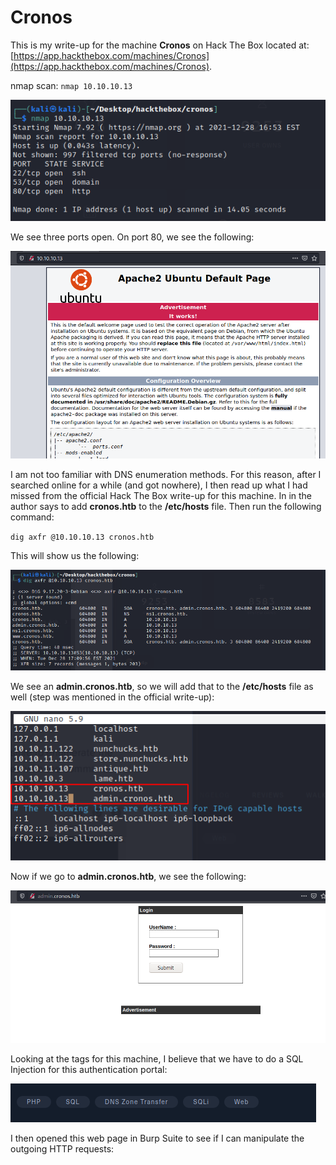 # Cronos

This is my write-up for the machine **Cronos** on Hack The Box located at: [https://app.hackthebox.com/machines/Cronos](https://app.hackthebox.com/machines/Cronos).

nmap scan: `nmap 10.10.10.13`

![](<../../.gitbook/assets/image (341).png>)

We see three ports open. On port 80, we see the following:&#x20;

![](<../../.gitbook/assets/image (332).png>)

I am not too familiar with DNS enumeration methods. For this reason, after I searched online for a while (and got nowhere), I then read up what I had missed from the official Hack The Box write-up for this machine. In in the author says to add **cronos.htb** to the **/etc/hosts** file. Then run the following command:

`dig axfr @10.10.10.13 cronos.htb`

This will show us the following:

![](<../../.gitbook/assets/image (327).png>)

We see an **admin.cronos.htb**, so we will add that to the **/etc/hosts** file as well (step was mentioned in the official write-up):

![](<../../.gitbook/assets/image (337).png>)

Now if we go to **admin.cronos.htb**, we see the following:

![](<../../.gitbook/assets/image (346).png>)

Looking at the tags for this machine, I believe that we have to do a SQL Injection for this authentication portal:

![](<../../.gitbook/assets/image (363).png>)

I then opened this web page in Burp Suite to see if I can manipulate the outgoing HTTP requests:

